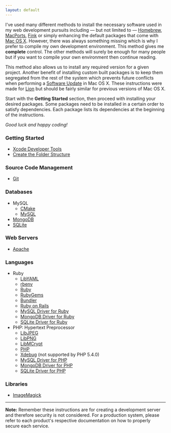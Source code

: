 ```yaml
---
layout: default
---
```


I've used many different methods to install the necessary software used in my web development pursuits including — but not limited to — [Homebrew](http://mxcl.github.com/homebrew/), [MacPorts](http://www.macports.org/), [Fink](http://www.finkproject.org/) or simply enhancing the default packages that come with [Mac OS X](http://www.apple.com/macosx/). However, there was always something missing which is why I prefer to compile my own development environment. This method gives me **complete** control. The other methods will surely be enough for many people but if you want to compile your own environment then continue reading.

This method also allows us to install any required version for a given project. Another benefit of installing custom built packages is to keep them segregated from the rest of the system which prevents future conflicts when performing a [Software Update](http://www.apple.com/softwareupdate/) in Mac OS X. These instructions were made for [Lion](http://en.wikipedia.org/wiki/Mac_OS_X_Lion) but should be fairly similar for previous versions of Mac OS X.

Start with the **Getting Started** section, then proceed with installing your desired packages. Some packages need to be installed in a certain order to satisfy dependencies. Each package lists its dependencies at the beginning of the instructions.

*Good luck and happy coding!*

### Getting Started

- [Xcode Developer Tools](started-xcode.html)
- [Create the Folder Structure](started-folders.html)

### Source Code Management

- [Git](git.html)

### Databases

- MySQL
	- [CMake](mysql-cmake.html)
	- [MySQL](mysql.html)
- [MongoDB](mongodb.html)
- [SQLite](sqlite.html)

### Web Servers

- [Apache](apache.html)

### Languages

- Ruby
	- [LibYAML](ruby-libyaml.html)
	- [rbenv](ruby-rbenv.html)
	- [Ruby](ruby.html)
	- [RubyGems](ruby-gems.html)
	- [Bundler](ruby-bundler.html)
	- [Ruby on Rails](ruby-rails.html)
	- [MySQL Driver for Ruby](ruby-mysql.html)
	- [MongoDB Driver for Ruby](ruby-mongodb.html)
	- [SQLite Driver for Ruby](ruby-sqlite.html)
- PHP: Hypertext Preprocessor
	- [LibJPEG](php-libjpeg.html)
	- [LibPNG](php-libpng.html)
	- [LibMCrypt](php-libmcrypt.html)
	- [PHP](php.html)
	- [Xdebug](php-xdebug.html) (not supported by PHP 5.4.0)
	- [MySQL Driver for PHP](php-mysql.html)
	- [MongoDB Driver for PHP](php-mongodb.html)
	- [SQLite Driver for PHP](php-sqlite.html)

### Libraries

- [ImageMagick](imagemagick.html)

---
**Note:** Remember these instructions are for creating a development server and therefore security is not considered. For a production system, please refer to each product's respective documentation on how to properly secure each service.
